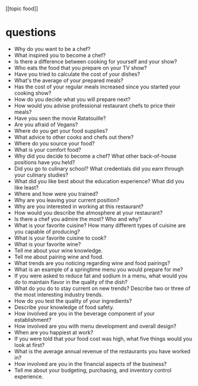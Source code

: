 [[topic food]]
# questions
- Why do you want to be a chef?
- What inspired you to become a chef?
- Is there a difference between cooking for yourself and your show?
- Who eats the food that you prepare on your TV show?
- Have you tried to calculate the cost of your dishes?
- What's the average of your prepared meals?
- Has the cost of your regular meals increased since you started your cooking show?
- How do you decide what you will prepare next?
- How would you advise professional restaurant chefs to price their meals?
- Have you seen the movie Ratatouille?
- Are you afraid of Vegans?
- Where do you get your food supplies?
- What advice  to other cooks and chefs out there?
- Where do you source your food?
- What is your comfort food?
- Why did you decide to become a chef? What other back-of-house positions have you held?
- Did you go to culinary school? What credentials did you earn through your culinary studies?
- What did you like best about the education experience? What did you like least?
- Where and how were you trained?
- Why are you leaving your current position? 
- Why are you interested in working at this restaurant?
- How would you describe the atmosphere at your restaurant?
- Is there a chef you admire the most? Who and why?
- What is your favorite cuisine? How many different types of cuisine are you capable of producing?
- What is your favorite cuisine to cook?
- What is your favorite wine?
- Tell me about your wine knowledge.
- Tell me about pairing wine and food.
- What trends are you noticing regarding wine and food pairings?
- What is an example of a springtime menu you would prepare for me?
- If you were asked to reduce fat and sodium in a menu, what would you do to maintain flavor in the quality of the dish?
- What do you do to stay current on new trends? Describe two or three of the most interesting industry trends.
- How do you test the quality of your ingredients?
- Describe your knowledge of food safety.
- How involved are you in the beverage component of your establishment?
- How involved are you with menu development and overall design?
- When are you happiest at work?
- If you were told that your food cost was high, what five things would you look at first?
- What is the average annual revenue of the restaurants you have worked in?
- How involved are you in the financial aspects of the business?
- Tell me about your budgeting, purchasing, and inventory control experience.





